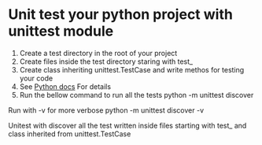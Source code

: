 # Unit test your python project with unittest module


1. Create a test directory in the root of your project
2. Create files inside the test directory staring with test_
3. Create class inheriting unittest.TestCase and write methos for testing your code
4. See [Python docs](https://docs.python.org/3/library/unittest.html) For details
5. Run the bellow command to run all the tests
    python -m unittest discover

Run with -v for more verbose
    python -m unittest discover -v

Unitest with discover all the test written inside files starting with test_ and class inherited from unittest.TestCase